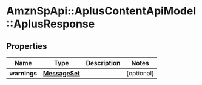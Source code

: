 # AmznSpApi::AplusContentApiModel::AplusResponse

## Properties
Name | Type | Description | Notes
------------ | ------------- | ------------- | -------------
**warnings** | [**MessageSet**](MessageSet.md) |  | [optional] 

